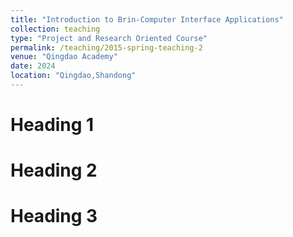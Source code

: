```yaml
---
title: "Introduction to Brin-Computer Interface Applications"
collection: teaching
type: "Project and Research Oriented Course"
permalink: /teaching/2015-spring-teaching-2
venue: "Qingdao Academy"
date: 2024
location: "Qingdao,Shandong"
---
```



Heading 1
======

Heading 2
======

Heading 3
======
